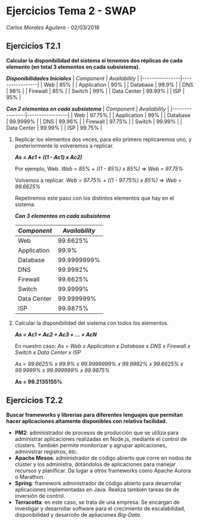# Ejercicios Tema 2 - SWAP
*Carlos Morales Aguilera* - 02/03/2018

## Ejercicios T2.1
**Calcular la disponibilidad del sistema si tenemos dos réplicas de cada elemento (en total 3 elementos en cada subsistema).**

***Disponibilidades Iniciales***
| *Component* | *Availability* |
|----------------|-----------------|
| Web | 85% |
| Application | 90% |
| Database | 99.9% |
| DNS | 98% |
| Firewall | 85% |
| Switch | 99% |
| Data Center | 99.99% |
| ISP | 95% |

***Con 2 elementos en cada subsistema***
| *Component* | *Availability* |
|----------------|-----------------|
| Web | 97.75% |
| Application | 99% |
| Database | 99.9999% |
| DNS | 99.96% |
| Firewall | 97.75% |
| Switch | 99.99% |
| Data Center | 99.99% |
| ISP | 99.75% |

 1. Replicar los elementos dos veces, para ello primero replicaremos uno, y posteriormente lo volveremos a replicar.

	***As = Ac1 + ((1 - Ac1) x Ac2)***
	
	Por ejemplo, Web.
	*Web = 85% + ((1 - 85%) x 85%)* => *Web = 97.75%*
	
	Volvemos a replicar.
	*Web = 97.75% + ((1 - 97.75%) x 85%)* => *Web = 99.6625%*
	
	Repetiremos este paso con los distintos elementos que hay en el sistema.

	***Con 3 elementos en cada subsistema***

	|  *Component* | *Availability* |
	| ----------------|-----------------|
	|  Web | 99.6625% |
	|  Application | 99.9% |
	|  Database | 99.9999999% |
	|  DNS | 99.9992% |
	|  Firewall | 99.6625% |
	|  Switch | 99.9999% |
	|  Data Center | 99.999999% |
	|  ISP | 99.9875% |
	
 2. Calcular la disponibilidad del sistema con todos los elementos.
	
	***As = Ac1 + Ac2 + Ac3 + ... + AcN***
	
	En nuestro caso:
	*As = Web x Application x Database x DNS x Firewall x Switch x Data Center x ISP*
	
	*As = 99.6625% x 99.9% x 99.9999999% x 99.9992% x 99.6625% x 99.9999% x 99.999999% x 99.9875%*
	
	**As = 99.2135155%**

## Ejercicios T2.2
**Buscar frameworks y librerías para diferentes lenguajes que permitan hacer aplicaciones altamente disponibles con relativa facilidad.**

* **PM2**: administrador de procesos de producción que se utiliza para administrar aplicaciones realizadas en Node.js, mediante el control de clústers. También permite monitorizar y agrupar aplicaciones, administrar registros, étc.
* **Apache Mesos**: administrador de código abierto que corre en nodos de clúster y los administra, dotándolos de aplicaciones para manejar recursos y planificar. Da lugar a otros frameworks como Apache Aurora o Marathon.
* **Spring**: framework administrador de código abierto para desarrollar aplicaciones implementadas en Java. Realiza también tareas de de inversión de control.
* **Terracotta**: en este caso, se trata de una empresa. Se encargan de investigar y desarrollar software para el crecimiento de escalabilidad, disponibilidad y desarrollo de apliaciones *Big-Data*.
